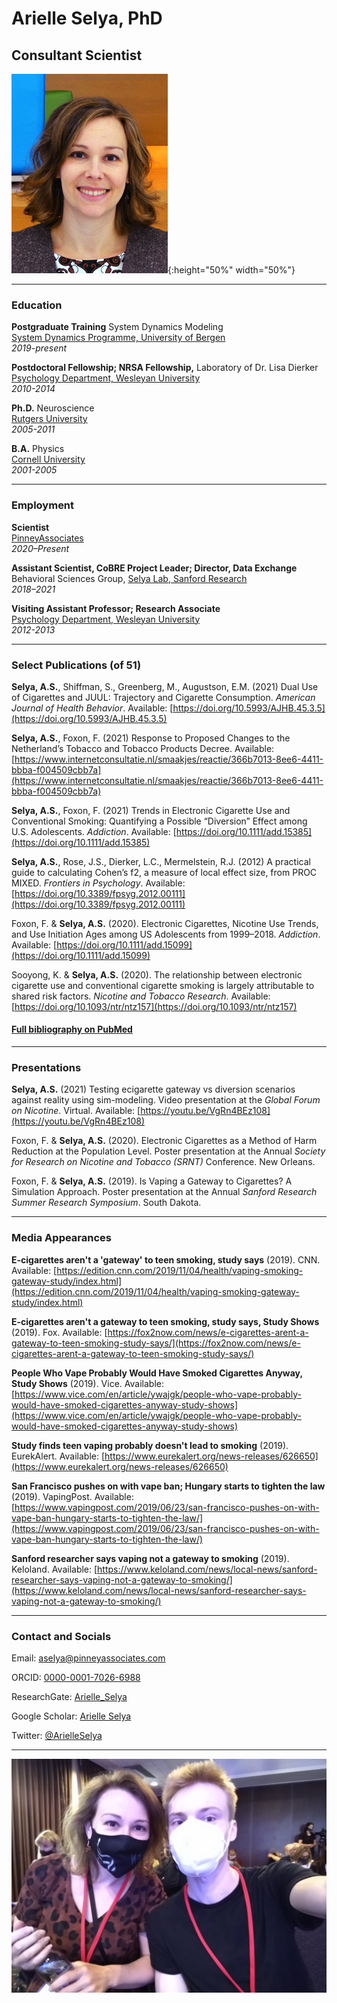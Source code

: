 # Arielle Selya, PhD
## Consultant Scientist


![selfie](https://raw.githubusercontent.com/ArielleSelya/ArielleSelya.github.io/main/Arielle_photo_UND_Norway_story.jpg){:height="50%" width="50%"}


_____________________________


### Education

**Postgraduate Training** System Dynamics Modeling \
[System Dynamics Programme, University of Bergen](https://www.uib.no/en/studies/MASV-SYSDY/) \
*2019-present*


**Postdoctoral Fellowship; NRSA Fellowship,** Laboratory of Dr. Lisa Dierker \
[Psychology Department, Wesleyan University](https://www.wesleyan.edu/psyc/) \
*2010-2014*


**Ph.D.** Neuroscience \
[Rutgers University](https://sasn.rutgers.edu/research/centers-institutes/center-molecular-and-behavioral-neuroscience-cmbn) \
*2005-2011*


**B.A.** Physics \
[Cornell University](https://physics.cornell.edu/) \
*2001-2005*


_____________________________

### Employment

**Scientist** \
[PinneyAssociates](https://www.pinneyassociates.com/team/arielle-selya-phd/) \
*2020–Present*


**Assistant Scientist, CoBRE Project Leader; Director, Data Exchange** \
Behavioral Sciences Group, [Selya Lab, Sanford Research](https://research.sanfordhealth.org/researchers-and-labs/selya-lab) \
*2018–2021*


**Visiting Assistant Professor; Research Associate** \
[Psychology Department, Wesleyan University](https://www.wesleyan.edu/psyc/) \
*2012-2013*



_____________________________

### Select Publications (of 51)

**Selya, A.S.**, Shiffman, S., Greenberg, M., Augustson, E.M. (2021) Dual Use of Cigarettes and JUUL: Trajectory and Cigarette Consumption. *American Journal of Health Behavior*. Available: [https://doi.org/10.5993/AJHB.45.3.5](https://doi.org/10.5993/AJHB.45.3.5)


**Selya, A.S.**, Foxon, F. (2021) Response to Proposed Changes to the Netherland’s Tobacco and Tobacco Products Decree. Available: [https://www.internetconsultatie.nl/smaakjes/reactie/366b7013-8ee6-4411-bbba-f004509cbb7a](https://www.internetconsultatie.nl/smaakjes/reactie/366b7013-8ee6-4411-bbba-f004509cbb7a)


**Selya, A.S.**, Foxon, F. (2021) Trends in Electronic Cigarette Use and Conventional Smoking: Quantifying a Possible “Diversion” Effect among U.S. Adolescents. *Addiction*. Available: [https://doi.org/10.1111/add.15385](https://doi.org/10.1111/add.15385)


**Selya, A.S.**, Rose, J.S., Dierker, L.C., Mermelstein, R.J. (2012) A practical guide to calculating Cohen’s f2, a measure of local effect size, from PROC MIXED. *Frontiers in Psychology*. Available: [https://doi.org/10.3389/fpsyg.2012.00111](https://doi.org/10.3389/fpsyg.2012.00111)

Foxon, F. & **Selya, A.S.** (2020). Electronic Cigarettes, Nicotine Use Trends, and Use Initiation Ages among US Adolescents from 1999–2018. *Addiction*. Available: [https://doi.org/10.1111/add.15099](https://doi.org/10.1111/add.15099)


Sooyong, K. & **Selya, A.S.** (2020). The relationship between electronic cigarette use and conventional cigarette smoking is largely attributable to shared risk factors. *Nicotine and Tobacco Research*. Available: [https://doi.org/10.1093/ntr/ntz157](https://doi.org/10.1093/ntr/ntz157)


#### [Full bibliography on PubMed](https://www.ncbi.nlm.nih.gov/myncbi/1zSOqjy9YEv5E/bibliography/public/)


_____________________________

### Presentations

**Selya, A.S.** (2021) Testing ecigarette gateway vs diversion scenarios against reality using sim-modeling. Video presentation at the *Global Forum on Nicotine*. Virtual. Available: [https://youtu.be/VgRn4BEz108](https://youtu.be/VgRn4BEz108)


Foxon, F. & **Selya, A.S.** (2020). Electronic Cigarettes as a Method of Harm Reduction at the Population Level. Poster presentation at the Annual *Society for Research on Nicotine and Tobacco (SRNT)* Conference. New Orleans.


Foxon, F. & **Selya, A.S.** (2019). Is Vaping a Gateway to Cigarettes? A Simulation Approach. Poster presentation at the Annual *Sanford Research Summer Research Symposium*. South Dakota.



_____________________________


### Media Appearances

**E-cigarettes aren't a 'gateway' to teen smoking, study says** (2019). CNN. Available: [https://edition.cnn.com/2019/11/04/health/vaping-smoking-gateway-study/index.html](https://edition.cnn.com/2019/11/04/health/vaping-smoking-gateway-study/index.html)


**E-cigarettes aren't a gateway to teen smoking, study says, Study Shows** (2019). Fox. Available: [https://fox2now.com/news/e-cigarettes-arent-a-gateway-to-teen-smoking-study-says/](https://fox2now.com/news/e-cigarettes-arent-a-gateway-to-teen-smoking-study-says/)


**People Who Vape Probably Would Have Smoked Cigarettes Anyway, Study Shows** (2019). Vice. Available: [https://www.vice.com/en/article/ywajgk/people-who-vape-probably-would-have-smoked-cigarettes-anyway-study-shows](https://www.vice.com/en/article/ywajgk/people-who-vape-probably-would-have-smoked-cigarettes-anyway-study-shows)


**Study finds teen vaping probably doesn't lead to smoking** (2019). EurekAlert. Available: [https://www.eurekalert.org/news-releases/626650](https://www.eurekalert.org/news-releases/626650)


**San Francisco pushes on with vape ban; Hungary starts to tighten the law** (2019). VapingPost. Available: [https://www.vapingpost.com/2019/06/23/san-francisco-pushes-on-with-vape-ban-hungary-starts-to-tighten-the-law/](https://www.vapingpost.com/2019/06/23/san-francisco-pushes-on-with-vape-ban-hungary-starts-to-tighten-the-law/)


**Sanford researcher says vaping not a gateway to smoking** (2019). Keloland. Available: [https://www.keloland.com/news/local-news/sanford-researcher-says-vaping-not-a-gateway-to-smoking/](https://www.keloland.com/news/local-news/sanford-researcher-says-vaping-not-a-gateway-to-smoking/)


_____________________________


### Contact and Socials

Email: aselya@pinneyassociates.com


ORCID: [0000-0001-7026-6988](https://orcid.org/0000-0001-7026-6988)


ResearchGate: [Arielle_Selya](https://www.researchgate.net/profile/Arielle-Selya)


Google Scholar: [Arielle Selya](https://scholar.google.com/citations?hl=en&user=dP1kl0IAAAAJ)


Twitter: [@ArielleSelya](https://twitter.com/ArielleSelya)


_____________________________


![selfie2](https://raw.githubusercontent.com/ArielleSelya/ArielleSelya.github.io/main/gfnPic.png)
